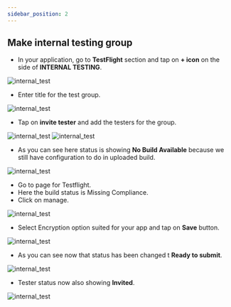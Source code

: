 ```yaml
---
sidebar_position: 2
---
```


## Make internal testing group

- In your application, go to **TestFlight** section and tap on **+ icon** on the side of **INTERNAL TESTING**. 

![internal_test](/img/internal-test-release-ios/internal_test_1.png)

- Enter title for the test group.

![internal_test](/img/internal-test-release-ios/internal_test_2.png)

- Tap on **invite tester** and add the testers for the group.

![internal_test](/img/internal-test-release-ios/internal_test_3.png)
![internal_test](/img/internal-test-release-ios/internal_test_4.png)

- As you can see here status is showing **No Build Available** because we still have configuration to do in uploaded build.

![internal_test](/img/internal-test-release-ios/internal_test_5.png)

- Go to page for Testflight.
- Here the build status is Missing Compliance.
- Click on manage.

![internal_test](/img/internal-test-release-ios/internal_test_1.png)

- Select Encryption option suited for your app and tap on **Save** button.

![internal_test](/img/internal-test-release-ios/internal_test_7.png)

- As you can see now that status has been changed t **Ready to submit**.

![internal_test](/img/internal-test-release-ios/internal_test_8.png)

- Tester status now also showing **Invited**.

![internal_test](/img/internal-test-release-ios/internal_test_9.png)

